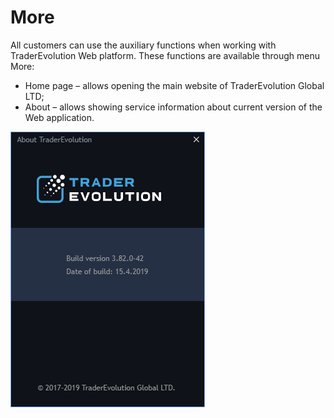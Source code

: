 # More

All customers can use the auxiliary functions when working with TraderEvolution Web platform. These functions are available through menu More:

* Home page – allows opening the main website of TraderEvolution Global LTD;
* About – allows showing service information about current version of the Web application.

![](../.gitbook/assets/screenshot_4%20%281%29.png)

